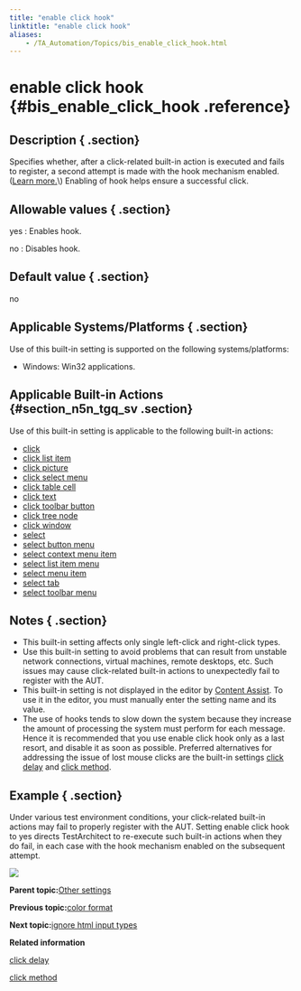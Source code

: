 ```yaml
--- 
title: "enable click hook"
linktitle: "enable click hook"
aliases: 
    - /TA_Automation/Topics/bis_enable_click_hook.html
---
```

# enable click hook {#bis_enable_click_hook .reference}

## Description { .section}

Specifies whether, after a click-related built-in action is executed and fails to register, a second attempt is made with the hook mechanism enabled. \([Learn more.](https://msdn.microsoft.com/en-us/library/windows/desktop/ms644959(v=vs.85).aspx)\) Enabling of hook helps ensure a successful click.

## Allowable values { .section}

yes
:   Enables hook.

no
:   Disables hook.

## Default value { .section}

no

## Applicable Systems/Platforms { .section}

Use of this built-in setting is supported on the following systems/platforms:

-   Windows: Win32 applications.

## Applicable Built-in Actions {#section_n5n_tgq_sv .section}

Use of this built-in setting is applicable to the following built-in actions:

-   [click](bia_click.html)
-   [click list item](bia_click_list_item.html)
-   [click picture](bia_click_picture.html)
-   [click select menu](bia_click_select_menu.html)
-   [click table cell](bia_click_table_cell.html)
-   [click text](bia_click_text.html)
-   [click toolbar button](bia_click_toolbar_button.html)
-   [click tree node](bia_click_tree_node.html)
-   [click window](bia_click_window.html)
-   [select](bia_select.html)
-   [select button menu](bia_select_button_menu.html)
-   [select context menu item](bia_select_context_menu_item.html)
-   [select list item menu](bia_select_list_item_menu.html)
-   [select menu item](bia_select_menu_item.html)
-   [select tab](bia_select_tab.html)
-   [select toolbar menu](bia_select_toolbar_menu.html)

## Notes { .section}

-   This built-in setting affects only single left-click and right-click types.
-   Use this built-in setting to avoid problems that can result from unstable network connections, virtual machines, remote desktops, etc. Such issues may cause click-related built-in actions to unexpectedly fail to register with the AUT.
-   This built-in setting is not displayed in the editor by [Content Assist](../../TA_Help/Topics/ug_content_assist.html). To use it in the editor, you must manually enter the setting name and its value.
-   The use of hooks tends to slow down the system because they increase the amount of processing the system must perform for each message. Hence it is recommended that you use enable click hook only as a last resort, and disable it as soon as possible. Preferred alternatives for addressing the issue of lost mouse clicks are the built-in settings [click delay](bis_click_delay.html) and [click method](bis_click_method.html).

## Example { .section}

Under various test environment conditions, your click-related built-in actions may fail to properly register with the AUT. Setting enable click hook to yes directs TestArchitect to re-execute such built-in actions when they do fail, in each case with the hook mechanism enabled on the subsequent attempt.

![](../Images/bis_enable_click_hook_pgm.png)

**Parent topic:**[Other settings](../../TA_Automation/Topics/bis_other.html)

**Previous topic:**[color format](../../TA_Automation/Topics/bis_color_format.html)

**Next topic:**[ignore html input types](../../TA_Automation/Topics/bis_ignore_html_input_types.html)

**Related information**  


[click delay](../../TA_Automation/Topics/bis_click_delay.html)

[click method](../../TA_Automation/Topics/bis_click_method.html)

